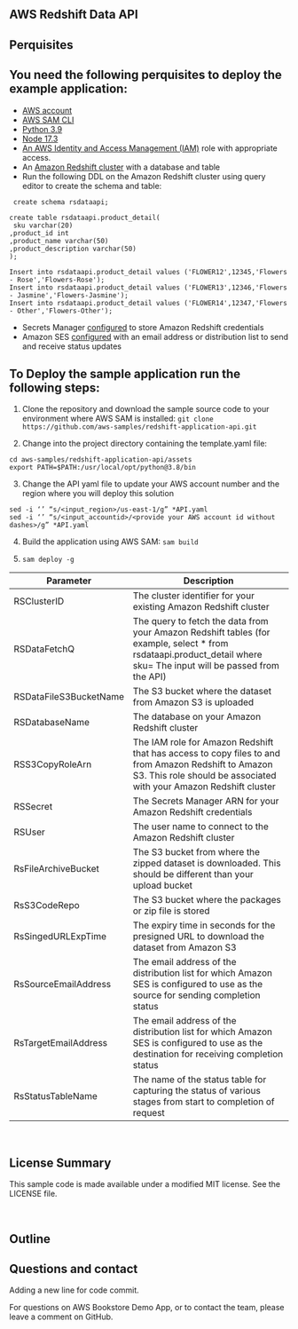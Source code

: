 ## AWS Redshift Data API
## Perquisites

## You need the following perquisites to deploy the example application:
- [AWS account](https://aws.amazon.com/free/?trk=ps_a134p000003yBfsAAE&trkCampaign=acq_paid_search_brand&sc_channel=ps&sc_campaign=acquisition_US&sc_publisher=google&sc_category=core&sc_country=US&sc_geo=NAMER&sc_outcome=acq&sc_detail=%2Baws%20%2Baccount&sc_content=Account_bmm&sc_segment=438195700994&sc_medium=ACQ-P|PS-GO|Brand|Desktop|SU|AWS|Core|US|EN|Text&s_kwcid=AL!4422!3!438195700994!b!!g!!%2Baws%20%2Baccount&ef_id=Cj0KCQjwsuP5BRCoARIsAPtX_wEmxImXtbdvL3n4ntAafj32KMc_sXL9Z-o8FyXVQzPk7w__h2FMje0aAhOFEALw_wcB:G:s&s_kwcid=AL!4422!3!438195700994!b!!g!!%2Baws%20%2Baccount&all-free-tier.sort-by=item.additionalFields.SortRank&all-free-tier.sort-order=asc)
- [AWS SAM CLI](https://docs.aws.amazon.com/serverless-application-model/latest/developerguide/serverless-sam-cli-install.html)
- [Python 3.9](https://www.python.org/downloads/)
- [Node 17.3](https://www.npmjs.com/package/homebrew)
- [An AWS Identity and Access Management (IAM)](http://aws.amazon.com/iam) role with appropriate access.	
- An [Amazon Redshift cluster](https://docs.aws.amazon.com/redshift/latest/gsg/rs-gsg-launch-sample-cluster.html) with a database and table
- Run the following DDL on the Amazon Redshift cluster using query editor to create the schema and table:

` create schema rsdataapi;`
```
create table rsdataapi.product_detail(
 sku varchar(20)
,product_id int 
,product_name varchar(50)
,product_description varchar(50)
);
```

```
Insert into rsdataapi.product_detail values ('FLOWER12',12345,'Flowers - Rose','Flowers-Rose');
Insert into rsdataapi.product_detail values ('FLOWER13',12346,'Flowers - Jasmine','Flowers-Jasmine');
Insert into rsdataapi.product_detail values ('FLOWER14',12347,'Flowers - Other','Flowers-Other');
```



- Secrets Manager [configured](https://docs.aws.amazon.com/secretsmanager/latest/userguide/tutorials_basic.html) to store Amazon Redshift credentials 
- Amazon SES [configured](https://docs.aws.amazon.com/ses/latest/DeveloperGuide/send-email-set-up.html) with an email address or distribution list to send and receive status updates


## To Deploy the sample application run the following steps:
1.	Clone the repository and download the sample source code to your environment where AWS SAM is installed:
`git clone https://github.com/aws-samples/redshift-application-api.git`

2.	Change into the project directory containing the template.yaml file:
```
cd aws-samples/redshift-application-api/assets
export PATH=$PATH:/usr/local/opt/python@3.8/bin  
```

3.	Change the API yaml file to update your AWS account number and the region where you will deploy this solution

```
sed -i ‘’ “s/<input_region>/us-east-1/g” *API.yaml
sed -i ‘’ “s/<input_accountid>/<provide your AWS account id without dashes>/g” *API.yaml
```



4.	Build the application using AWS SAM:
`sam build`

5. `sam deploy -g`

| Parameter | Description |
| ------ | ------ |
| RSClusterID | The cluster identifier for your existing Amazon Redshift cluster |
| RSDataFetchQ | The query to fetch the data from your Amazon Redshift tables (for example, select * from rsdataapi.product_detail where sku= The input will be passed from the API) |
| RSDataFileS3BucketName | The S3 bucket where the dataset from Amazon S3 is uploaded |
| RSDatabaseName | The database on your Amazon Redshift cluster |
| RSS3CopyRoleArn |	The IAM role for Amazon Redshift that has access to copy files to and from Amazon Redshift to Amazon S3. This role should be associated with your Amazon Redshift cluster |
| RSSecret | The Secrets Manager ARN for your Amazon Redshift credentials |
| RSUser | The user name to connect to the Amazon Redshift cluster |
| RsFileArchiveBucket | The S3 bucket from where the zipped dataset is downloaded. This should be different than your upload bucket |
| RsS3CodeRepo | The S3 bucket where the packages or zip file is stored |
| RsSingedURLExpTime | The expiry time in seconds for the presigned URL to download the dataset from Amazon S3 |
| RsSourceEmailAddress | The email address of the distribution list for which Amazon SES is configured to use as the source for sending completion status |
| RsTargetEmailAddress | The email address of the distribution list for which Amazon SES is configured to use as the destination for receiving completion status |
| RsStatusTableName | The name of the status table for capturing the status of various stages from start to completion of request |

&nbsp;

## License Summary

This sample code is made available under a modified MIT license. See the LICENSE file.

&nbsp;

## Outline
## Questions and contact

Adding a new line for code commit.

For questions on AWS Bookstore Demo App, or to contact the team, please leave a comment on GitHub.
